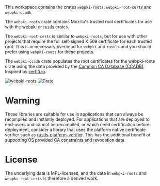 This workspace contains the crates `webpki-roots`, `webpki-root-certs` and `webpki-ccadb`.

The `webpki-roots` crate contains Mozilla's trusted root certificates for use with
the [webpki](https://github.com/rustls/webpki) or [rustls](https://github.com/rustls/rustls) crates.

The `webpki-root-certs` is similar to `webpki-roots`, but for use with other projects
that require the full self-signed X.509 certificate for each trusted root. This is
unnecessary overhead for `webpki` and `rustls` and you should prefer using
`webpki-roots` for these projects.

The `webpki-ccadb` crate populates the root certificates for the webpki-roots crate
using the data provided by the [Common CA Database (CCADB)](https://www.ccadb.org/).
Inspired by [certifi.io](https://certifi.io/en/latest/).

[![webpki-roots](https://github.com/rustls/webpki-roots/actions/workflows/build.yml/badge.svg?branch=main)](https://github.com/rustls/webpki-roots/actions/workflows/build.yml)
[![Crate](https://img.shields.io/crates/v/webpki-roots.svg)](https://crates.io/crates/webpki-roots)

# Warning

These libraries are suitable for use in applications that can always be recompiled and instantly deployed.
For applications that are deployed to end-users and cannot be recompiled, or which need certification
before deployment, consider a library that uses the platform native certificate verifier such as
[rustls-platform-verifier]. This has the additional benefit of supporting OS provided CA constraints
and revocation data.

[rustls-platform-verifier]: https://docs.rs/rustls-platform-verifier

# License

The underlying data is MPL-licensed, and the data in `webpki-roots` and `webpki-root-certs`
is therefore a derived work.
